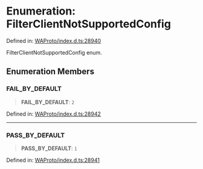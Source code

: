 # Enumeration: FilterClientNotSupportedConfig

Defined in: [WAProto/index.d.ts:28940](https://github.com/Fokusdotid/Baileys/blob/982cc5b3c62bfc7b56d2f8f8427b6c1a2dda856f/WAProto/index.d.ts#L28940)

FilterClientNotSupportedConfig enum.

## Enumeration Members

### FAIL\_BY\_DEFAULT

> **FAIL\_BY\_DEFAULT**: `2`

Defined in: [WAProto/index.d.ts:28942](https://github.com/Fokusdotid/Baileys/blob/982cc5b3c62bfc7b56d2f8f8427b6c1a2dda856f/WAProto/index.d.ts#L28942)

***

### PASS\_BY\_DEFAULT

> **PASS\_BY\_DEFAULT**: `1`

Defined in: [WAProto/index.d.ts:28941](https://github.com/Fokusdotid/Baileys/blob/982cc5b3c62bfc7b56d2f8f8427b6c1a2dda856f/WAProto/index.d.ts#L28941)
